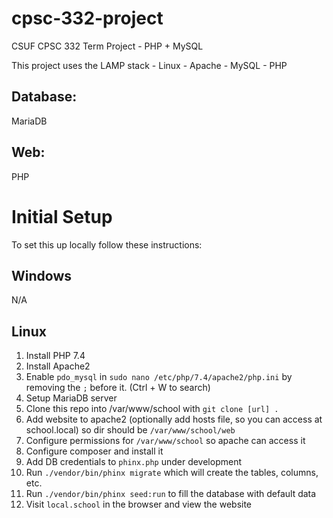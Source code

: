 # cpsc-332-project
CSUF CPSC 332 Term Project - PHP + MySQL

This project uses the LAMP stack - Linux - Apache - MySQL - PHP

## Database:
MariaDB

## Web:
PHP


# Initial Setup
To set this up locally follow these instructions:

## Windows
N/A

## Linux
1. Install PHP 7.4
2. Install Apache2
3. Enable `pdo_mysql` in `sudo nano /etc/php/7.4/apache2/php.ini` by removing the `;` before it. (Ctrl + W to search)
4. Setup MariaDB server
5. Clone this repo into /var/www/school with `git clone [url] .`
6. Add website to apache2 (optionally add hosts file, so you can access at school.local) so dir should be `/var/www/school/web`
7. Configure permissions for `/var/www/school` so apache can access it
8. Configure composer and install it
9. Add DB credentials to `phinx.php` under development
10. Run `./vendor/bin/phinx migrate` which will create the tables, columns, etc.
11. Run `./vendor/bin/phinx seed:run` to fill the database with default data
12. Visit `local.school` in the browser and view the website
